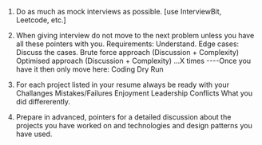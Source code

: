 1. Do as much as mock interviews as possible. [use InterviewBit, Leetcode, etc.]

2. When giving interview do not move to the next problem unless you have all these pointers with you.
    Requirements: Understand.
    Edge cases: Discuss the cases.
    Brute force approach (Discussion + Complexity)
    Optimised approach (Discussion + Complexity) …X times
    ----Once you have it then only move here:
    Coding
    Dry Run

3. For each project listed in your resume always be ready with your 
    Challanges
    Mistakes/Failures
    Enjoyment
    Leadership
    Conflicts
    What you did differerently.

4. Prepare in advanced, pointers for a detailed discussion about the projects you have worked on and technologies and design patterns you have used.
